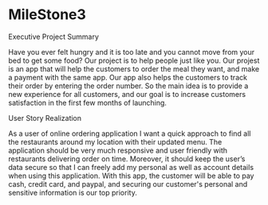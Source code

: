 # MileStone3


Executive Project Summary 

Have you ever felt hungry and it is too late and you cannot move from your bed to get some food? Our project is to help people just like you. 
Our projest is an app that will help the customers to order the meal they want, and make a payment with the same app. Our app also helps the customers to track their order by entering the order number.  So the main idea is to provide a new experience for all customers, and our goal is to increase customers satisfaction in the first few months of launching. 



User Story Realization


As a user of online ordering application I want a quick approach to find all the restaurants around my location with their updated menu. The application should be very much responsive and user friendly with restaurants delivering order on time. Moreover, it should keep the user’s data secure so that I can freely add my personal as well as account details when using this application. With this app, the customer will be able to pay cash, credit card, and paypal, and securing our customer's personal and sensitive information is our top priority. 

